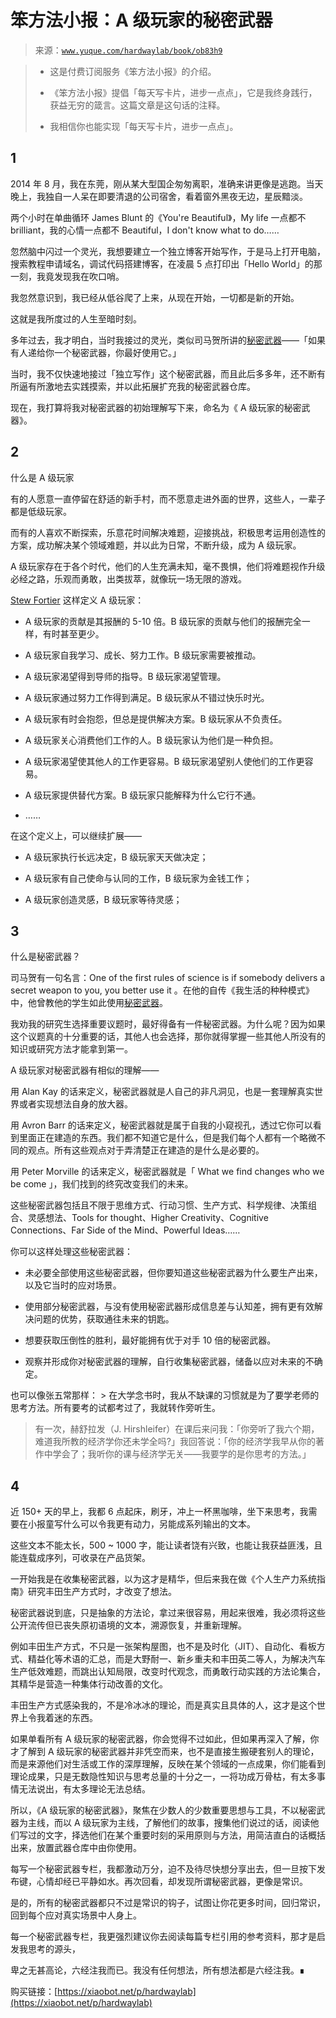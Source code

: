 # 笨方法小报：A 级玩家的秘密武器

> 来源：[`www.yuque.com/hardwaylab/book/ob83h9`](https://www.yuque.com/hardwaylab/book/ob83h9)

> +   这是付费订阅服务《笨方法小报》的介绍。 
> 
> +   《笨方法小报》提倡「每天写卡片，进步一点点」，它是我终身践行，获益无穷的箴言。这篇文章是这句话的注释。 
> 
> +   我相信你也能实现「每天写卡片，进步一点点」。 

## 1

 

2014 年 8 月，我在东莞，刚从某大型国企匆匆离职，准确来讲更像是逃跑。当天晚上，我独自一人呆在即要清退的公司宿舍，看着窗外黑夜无边，星辰黯淡。 

两个小时在单曲循环 James Blunt 的《You're Beautiful》，My life 一点都不 brilliant，我的心情一点都不 Beautiful，I don't know what to do…… 

忽然脑中闪过一个灵光，我想要建立一个独立博客开始写作，于是马上打开电脑，搜索教程申请域名，调试代码搭建博客，在凌晨 5 点打印出「Hello World」的那一刻，我竟发现我在吹口哨。 

我忽然意识到，我已经从低谷爬了上来，从现在开始，一切都是新的开始。 

这就是我所度过的人生至暗时刻。 

多年过去，我才明白，当时我接过的灵光，类似司马贺所讲的[秘密武器](http://www.mesule.com/2016/06/SimonLearn)——「如果有人递给你一个秘密武器，你最好使用它。」 

当时，我不仅快速地接过「独立写作」这个秘密武器，而且此后多多年，还不断有所逼有所激地去实践摸索，并以此拓展扩充我的秘密武器仓库。 

现在，我打算将我对秘密武器的初始理解写下来，命名为《 A 级玩家的秘密武器》。 

## 2

 

什么是 A 级玩家 

有的人愿意一直停留在舒适的新手村，而不愿意走进外面的世界，这些人，一辈子都是低级玩家。 

而有的人喜欢不断探索，乐意花时间解决难题，迎接挑战，积极思考运用创造性的方案，成功解决某个领域难题，并以此为日常，不断升级，成为 A 级玩家。 

A 级玩家存在于各个时代，他们的人生充满未知，毫不畏惧，他们将难题视作升级必经之路，乐观而勇敢，出类拔萃，就像玩一场无限的游戏。 

[Stew Fortier](https://stewfortier.com/a-player-b-player/) 这样定义 A 级玩家： 

+   A 级玩家的贡献是其报酬的 5-10 倍。B 级玩家的贡献与他们的报酬完全一样，有时甚至更少。 

+   A 级玩家自我学习、成长、努力工作。B 级玩家需要被推动。 

+   A 级玩家渴望得到导师的指导。B 级玩家渴望管理。 

+   A 级玩家通过努力工作得到满足。B 级玩家从不错过快乐时光。 

+   A 级玩家有时会抱怨，但总是提供解决方案。B 级玩家从不负责任。 

+   A 级玩家关心消费他们工作的人。B 级玩家认为他们是一种负担。 

+   A 级玩家渴望使其他人的工作更容易。B 级玩家渴望别人使他们的工作更容易。 

+   A 级玩家提供替代方案。B 级玩家只能解释为什么它行不通。 

+   …… 

在这个定义上，可以继续扩展—— 

+   A 级玩家执行长远决定，B 级玩家天天做决定； 

+   A 级玩家有自己使命与认同的工作，B 级玩家为金钱工作； 

+   A 级玩家创造灵感，B 级玩家等待灵感； 

## 3

 

什么是秘密武器？ 

司马贺有一句名言：One of the first rules of science is if somebody delivers a secret weapon to you, you better use it 。在他的自传《我生活的种种模式》中，他曾教他的学生如此使用[秘密武器](https://www.cnfeat.com/blog/2016/12/13/BestVSGood/)。 

我劝我的研究生选择重要议题时，最好得备有一件秘密武器。为什么呢？因为如果这个议题真的十分重要的话，其他人也会选择，那你就得掌握一些其他人所没有的知识或研究方法才能拿到第一。 

A 级玩家对秘密武器有相似的理解—— 

用 Alan Kay 的话来定义，秘密武器就是人自己的非凡洞见，也是一套理解真实世界或者实现想法自身的放大器。 

用 Avron Barr 的话来定义，秘密武器就是属于自我的小窥视孔，透过它你可以看到里面正在建造的东西。我们都不知道它是什么，但是我们每个人都有一个略微不同的观点。所有这些观点对于弄清楚正在建造的是什么是必要的。 

用 Peter Morville 的话来定义，秘密武器就是「 What we find changes who we be come 」，我们找到的终究改变我们的未来。 

这些秘密武器包括且不限于思维方式、行动习惯、生产方式、科学规律、决策组合、灵感想法、Tools for thought、Higher Creativity、Cognitive Connections、Far Side of the Mind、Powerful Ideas…… 

你可以这样处理这些秘密武器： 

+   未必要全部使用这些秘密武器，但你要知道这些秘密武器为什么要生产出来，以及它当时的应对场景。 

+   使用部分秘密武器，与没有使用秘密武器形成信息差与认知差，拥有更有效解决问题的优势，获取通往未来的钥匙。 

+   想要获取压倒性的胜利，最好能拥有优于对手 10 倍的秘密武器。 

+   观察并形成你对秘密武器的理解，自行收集秘密武器，储备以应对未来的不确定。 

也可以像张五常那样： > 在大学念书时，我从不缺课的习惯就是为了要学老师的思考方法。所有要考的试都考过了，我就转作旁听生。 
> 
> 有一次，赫舒拉发（J. Hirshleifer）在课后来问我：「你旁听了我六个期，难道我所教的经济学你还未学全吗?」我回答说：「你的经济学我早从你的著作中学会了；我听你的课与经济学无关——我要学的是你思考的方法。」 

## 4

 

近 150+ 天的早上，我都 6 点起床，刷牙，冲上一杯黑咖啡，坐下来思考，我需要在小报童写什么可以令我更有动力，另能成系列输出的文本。 

这些文本不能太长，500 ~ 1000 字，能让读者饶有兴致，也能让我获益匪浅，且能连载成序列，可收录在产品货架。 

一开始我是在收集秘密武器，以为这才是精华，但后来我在做《个人生产力系统指南》研究丰田生产方式时，才改变了想法。 

秘密武器说到底，只是抽象的方法论，拿过来很容易，用起来很难，我必须将这些公开流传但已丧失原初语境的文本，溯源恢复，并重新理解。 

例如丰田生产方式，不只是一张架构屋图，也不是及时化（JIT）、自动化、看板方式、精益化等术语的汇总，而是大野耐一、新乡重夫和丰田英二等人，为解决汽车生产低效难题，而跳出认知局限，改变时代观念，而勇敢行动实践的方法论集合，其精华是营造一种集体行动改善的文化。 

丰田生产方式感染我的，不是冷冰冰的理论，而是真实且具体的人，这才是这个世界上令我着迷的东西。 

如果单看所有 A 级玩家的秘密武器，你会觉得不过如此，但如果再深入了解，你才了解到 A 级玩家的秘密武器并非凭空而来，也不是直接生搬硬套别人的理论，而是来源他们对生活或工作的深厚理解，反映在某个领域的一点成果，你们能看到理论成果，只是无数隐性知识与思考总量的十分之一，一将功成万骨枯，有太多事情无法说出，有太多理论无法总结。 

所以，《A 级玩家的秘密武器》，聚焦在少数人的少数重要思想与工具，不以秘密武器为主线，而以 A 级玩家为主线，了解他们的故事，搜集他们说过的话，阅读他们写过的文字，择选他们在某个重要时刻的采用原则与方法，用简洁直白的话概括出来，放置武器仓库中由你使用。 

每写一个秘密武器专栏，我都激动万分，迫不及待尽快想分享出去，但一旦按下发布键，心情却经已平静如水。再次回看，却发现所谓秘密武器，更像是常识。 

是的，所有的秘密武器都只不过是常识的钩子，试图让你花更多时间，回归常识，回到每个应对真实场景中人身上。 

每一个秘密武器专栏，我更强烈建议你去阅读每篇专栏引用的参考资料，那才是启发我思考的源头， 

卑之无甚高论，六经注我而已。我没有任何想法，所有想法都是六经注我。∎ 

购买链接：[https://xiaobot.net/p/hardwaylab](https://xiaobot.net/p/hardwaylab) 

